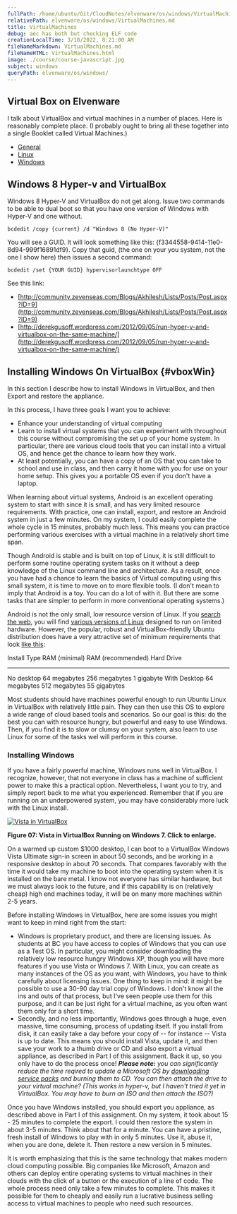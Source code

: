 ```yaml
---
fullPath: /home/ubuntu/Git/CloudNotes/elvenware/os/windows/VirtualMachines.md
relativePath: elvenware/os/windows/VirtualMachines.md
title: VirtualMachines
debug: aec has both but checking ELF code
creationLocalTime: 3/18/2022, 8:21:00 AM
fileNameMarkdown: VirtualMachines.md
fileNameHTML: VirtualMachines.html
image: ./course/course-javascript.jpg
subject: windows
queryPath: elvenware/os/windows/
---
```


<!-- toc -->
<!-- tocstop -->

Virtual Box on Elvenware
------------------------

I talk about VirtualBox and virtual machines in a number of places. Here is
reasonably complete place. (I probably ought to bring all these together
into a single Booklet called Virtual Machines.)

-   [General](../../development/cloud/virtualization.html)
-   [Linux](../linux/VirtualBox.html)
-   [Windows](#vboxWin)

Windows 8 Hyper-v and VirtualBox
--------------------------------

Windows 8 Hyper-V and VirtualBox do not get along. Issue two commands to
be able to dual boot so that you have one version of Windows with
Hyper-V and one without.

    bcdedit /copy {current} /d "Windows 8 (No Hyper-V)" 

You will see a GUID. It will look something like this:
{f3344558-9414-11e0-8d94-999f16891df9}. Copy that guid, (the one on your
you system, not the one I show here) then issues a second command:

    bcdedit /set {YOUR GUID} hypervisorlaunchtype OFF 

See this link:

-   [http://community.zevenseas.com/Blogs/Akhilesh/Lists/Posts/Post.aspx?ID=9](http://community.zevenseas.com/Blogs/Akhilesh/Lists/Posts/Post.aspx?ID=9)
-   [http://derekgusoff.wordpress.com/2012/09/05/run-hyper-v-and-virtualbox-on-the-same-machine/](http://derekgusoff.wordpress.com/2012/09/05/run-hyper-v-and-virtualbox-on-the-same-machine/)

Installing Windows On VirtualBox {#vboxWin}
--------------------------------

In this section I describe how to install Windows in VirtualBox, and
then Export and restore the appliance.

In this process, I have three goals I want you to achieve:

-   Enhance your understanding of virtual computing
-   Learn to install virtual systems that you can experiment with
    throughout this course without compromising the set up of your home
    system. In particular, there are various cloud tools that you can
    install into a virtual OS, and hence get the chance to learn how
    they work.
-   At least potentially, you can have a copy of an OS that you can take
    to school and use in class, and then carry it home with you for use
    on your home setup. This gives you a portable OS even if you don't
    have a laptop.

When learning about virtual systems, Android is an excellent operating
system to start with since it is small, and has very limited resource
requirements. With practice, one can install, export, and restore an
Android system in just a few minutes. On my system, I could easily
complete the whole cycle in 15 minutes, probably much less. This means
you can practice performing various exercises with a virtual machine in
a relatively short time span.

Though Android is stable and is built on top of Linux, it is still
difficult to perform some routine operating system tasks on it without a
deep knowledge of the Linux command line and architecture. As a result,
once you have had a chance to learn the basics of Virtual computing
using this small system, it is time to move on to more flexible tools.
(I don't mean to imply that Android is a toy. You can do a lot of with
it. But there are some tasks that are simpler to perform in more
conventional operating systems.)

Android is not the only small, low resource version of Linux. If you
[search the
web](http://www.techradar.com/news/software/operating-systems/10-best-linux-distros-for-2011-704584),
you will find [various versions of Linux](http://distrowatch.com/)
designed to run on limited hardware. However, the popular, robust and
VirtualBox-friendly Ubuntu distribution does have a very attractive set
of minimum requirements that look [like
this](https://help.ubuntu.com/11.10/installation-guide/i386/minimum-hardware-reqts.html):

  Install Type   RAM (minimal)   RAM (recommended)   Hard Drive
  -------------- --------------- ------------------- --------------
  No desktop     64 megabytes    256 megabytes       1 gigabyte
  With Desktop   64 megabytes    512 megabytes       55 gigabytes

Most students should have machines powerful enough to run Ubuntu Linux
in VirtualBox with relatively little pain. They can then use this OS to
explore a wide range of cloud based tools and scenarios. So our goal is
this: do the best you can with resource hungry, but powerful and easy to
use Windows. Then, if you find it is to slow or clumsy on your system,
also learn to use Linux for some of the tasks wel will perform in this
course.

### Installing Windows

If you have a fairly powerful machine, Windows runs well in VirtualBox.
I recognize, however, that not everyone in class has a machine of
sufficient power to make this a practical option. Nevertheless, I want
you to try, and simply report back to me what you experienced. Remember
that if you are running on an underpowered system, you may have
considerably more luck with the Linux install.

[![Vista in VirtualBox](images/VirtualBoxExportAndroid07Smaller.png)](images/VirtualBoxExportAndroid07.png)

**Figure 07: Vista in VirtualBox Running on Windows 7. Click to
enlarge.**

On a warmed up custom \$1000 desktop, I can boot to a VirtualBox Windows
Vista Ultimate sign-in screen in about 50 seconds, and be working in a
responsive desktop in about 70 seconds. That compares favorably with the
time it would take my machine to boot into the operating system when it
is installed on the bare metal. I know not everyone has similar
hardware, but we must always look to the future, and if this capability
is on (relatively cheap) high end machines today, it will be on many
more machines within 2-5 years.

Before installing Windows in VirtualBox, here are some issues you might
want to keep in mind right from the start:

-   Windows is proprietary product, and there are licensing issues. As
    students at BC you have access to copies of Windows that you can use
    as a Test OS. In particular, you might consider downloading the
    relatively low resource hungry Windows XP, though you will have more
    features if you use Vista or Windows 7. With Linux, you can create
    as many instances of the OS as you want, with Windows, you have to
    think carefully about licensing issues. One thing to keep in mind:
    it might be possible to use a 30-90 day trial copy of Windows. I
    don't know all the ins and outs of that process, but I've seen
    people use them for this purpose, and it can be just right for a
    virtual machine, as you often want them only for a short time.
-   Secondly, and no less importantly, Windows goes through a huge, even
    massive, time consuming, process of updating itself. If you install
    from disk, it can easily take a day before your copy of -- for
    instance -- Vista is up to date. This means you should install
    Vista, update it, and then save your work to a thumb drive or CD and
    also export a virtual appliance, as described in Part I of this
    assignment. Back it up, so you only have to do the process once!
    ***Please note:*** *you can significantly reduce the time reqired to
    update a Microsoft OS by [downloading service
    packs](http://windows.microsoft.com/en-US/windows/downloads/service-packs)
    and burning them to CD. You can then attach the drive to your
    virtual machine? (This works in hyper-v, but I haven't tried it yet
    in VirtualBox. You may have to burn an ISO and then attach the
    ISO?)*

Once you have Windows installed, you should export you appliance, as
described above in Part I of this assignment. On my system, it took
about 15 - 25 minutes to complete the export. I could then restore the
system in about 3-5 minutes. Think about that for a minute. You can have
a pristine, fresh install of Windows to play with in only 5 minutes. Use
it, abuse it, when you are done, delete it. Then restore a new version
in 5 minutes.

It is worth emphasizing that this is the same technology that makes
modern cloud computing possible. Big companies like Microsoft, Amazon
and others can deploy entire operating systems to virtual machines in
their clouds with the click of a button or the execution of a line of
code. The whole process need only take a few minutes to complete. This
makes it possible for them to cheaply and easily run a lucrative
business selling access to virtual machines to people who need such
resources.
